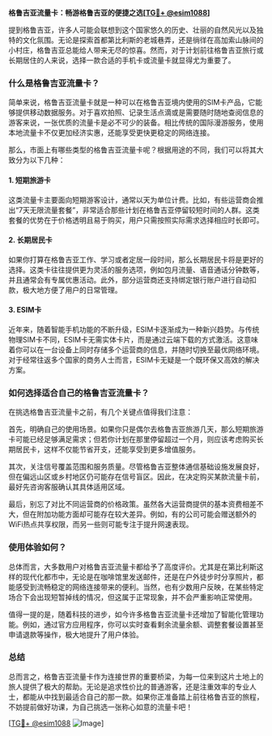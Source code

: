 **格鲁吉亚流量卡：畅游格鲁吉亚的便捷之选[[TG💪+ @esim1088](https://t.me/s/esim1088)]**

提到格鲁吉亚，许多人可能会联想到这个国家悠久的历史、壮丽的自然风光以及独特的文化氛围。无论是探索首都第比利斯的老城巷弄，还是徜徉在高加索山脉间的小村庄，格鲁吉亚总能给人带来无尽的惊喜。然而，对于计划前往格鲁吉亚旅行或长期居住的人来说，选择一款合适的手机卡或流量卡就显得尤为重要了。

### 什么是格鲁吉亚流量卡？

简单来说，格鲁吉亚流量卡就是一种可以在格鲁吉亚境内使用的SIM卡产品，它能够提供移动数据服务。对于喜欢拍照、记录生活点滴或是需要随时随地查阅信息的游客来说，一张优质的流量卡是必不可少的装备。相比传统的国际漫游服务，使用本地流量卡不仅更加经济实惠，还能享受更快更稳定的网络连接。

那么，市面上有哪些类型的格鲁吉亚流量卡呢？根据用途的不同，我们可以将其大致分为以下几种：

#### 1. 短期旅游卡

这类流量卡主要面向短期游客设计，通常以天为单位计费。比如，有些运营商会推出“7天无限流量套餐”，非常适合那些计划在格鲁吉亚停留较短时间的人群。这类套餐的优势在于价格透明且易于购买，用户只需按照实际需求选择相应时长即可。

#### 2. 长期居民卡

如果你打算在格鲁吉亚工作、学习或者定居一段时间，那么长期居民卡将是更好的选择。这类卡往往提供更为灵活的服务选项，例如包月流量、语音通话分钟数等，并且通常会有专属优惠活动。此外，部分运营商还支持绑定银行账户进行自动扣款，极大地方便了用户的日常管理。

#### 3. ESIM卡

近年来，随着智能手机功能的不断升级，ESIM卡逐渐成为一种新兴趋势。与传统物理SIM卡不同，ESIM卡无需实体卡片，而是通过云端下载的方式激活。这意味着你可以在一台设备上同时存储多个运营商的信息，并随时切换至最优网络环境。对于经常往返多个国家的商务人士而言，ESIM卡无疑是一个既环保又高效的解决方案。

### 如何选择适合自己的格鲁吉亚流量卡？

在挑选格鲁吉亚流量卡之前，有几个关键点值得我们注意：

首先，明确自己的使用场景。如果你只是偶尔去格鲁吉亚旅游几天，那么短期旅游卡可能已经足够满足需求；但若你计划在那里停留超过一个月，则应该考虑购买长期居民卡，这样不仅能节省开支，还能享受到更多增值服务。

其次，关注信号覆盖范围和服务质量。尽管格鲁吉亚整体通信基础设施发展良好，但在偏远山区或乡村地区仍可能存在信号盲区。因此，在决定购买某款流量卡前，最好先咨询客服确认其具体适用区域。

最后，别忘了对比不同运营商的价格政策。虽然各大运营商提供的基本资费相差不大，但在附加功能方面却可能存在较大差异。例如，有的公司可能会赠送额外的WiFi热点共享权限，而另一些则可能专注于提升网速表现。

### 使用体验如何？

总体而言，大多数用户对格鲁吉亚流量卡都给予了高度评价。尤其是在第比利斯这样的现代化都市中，无论是在咖啡馆里发送邮件，还是在户外徒步时分享照片，都能感受到流畅稳定的网络连接带来的便利。当然，也有少数用户反映，在某些特定场合下会出现短暂掉线的情况，但这属于正常现象，并不会严重影响正常使用。

值得一提的是，随着科技的进步，如今许多格鲁吉亚流量卡还增加了智能化管理功能。例如，通过官方应用程序，你可以实时查看剩余流量余额、调整套餐设置甚至申请退款等操作，极大地提升了用户体验。

### 总结

总而言之，格鲁吉亚流量卡作为连接世界的重要桥梁，为每一位来到这片土地上的旅人提供了极大的帮助。无论是追求性价比的普通游客，还是注重效率的专业人士，都能从中找到最适合自己的那一款。如果你正准备踏上前往格鲁吉亚的旅程，不妨提前做好功课，为自己挑选一张称心如意的流量卡吧！

[[TG💪+ @esim1088](https://t.me/s/esim1088) ![Image](https://i.postimg.cc/4NQfJmqS/Snipaste-2025-05-13-00-14-12.png)]